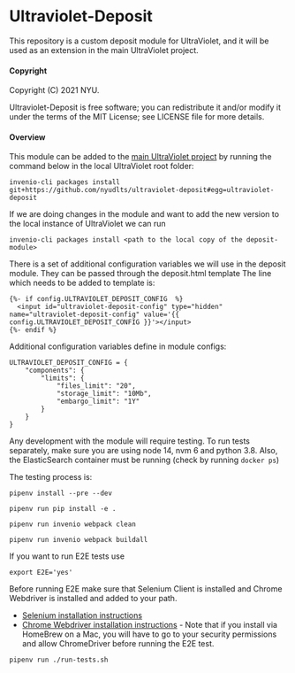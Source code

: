 # Ultraviolet-Deposit

This repository is a custom deposit module for UltraViolet, and it will be used as an extension in the main UltraViolet project.

#### Copyright

Copyright (C) 2021 NYU.

Ultraviolet-Deposit is free software; you can redistribute it and/or modify it under the terms of the MIT License; see LICENSE file for more details.

#### Overview

This module can be added to the [main UltraViolet project](https://github.com/nyudlts/ultraviolet) by running the command below in the local UltraViolet root folder:

```
invenio-cli packages install git+https://github.com/nyudlts/ultraviolet-deposit#egg=ultraviolet-deposit
```

If we are doing changes in the module and want to add the new version to the local instance of UltraViolet we can run

```
invenio-cli packages install <path to the local copy of the deposit-module>
```

There is a set of additional configuration variables we will use in the deposit module. They can be passed through the deposit.html template
The line which needs to be added to template is:
```
{%- if config.ULTRAVIOLET_DEPOSIT_CONFIG  %}
  <input id="ultraviolet-deposit-config" type="hidden" name="ultraviolet-deposit-config" value='{{ config.ULTRAVIOLET_DEPOSIT_CONFIG }}'></input>
{%- endif %}
```
Additional configuration variables define in module configs:
```
ULTRAVIOLET_DEPOSIT_CONFIG = {
    "components": {
        "limits": {
            "files_limit": "20",
            "storage_limit": "10Mb",
            "embargo_limit": "1Y"
        }
    }
}
```


Any development with the module will require testing. To run tests separately, make sure you are using node 14, nvm 6 and python 3.8. Also, the ElasticSearch container must be running (check by running `docker ps`)

The testing process is:

```
pipenv install --pre --dev
```

```
pipenv run pip install -e .
```

```
pipenv run invenio webpack clean
```

```
pipenv run invenio webpack buildall
```

If you want to run E2E tests use

```
export E2E='yes'
```

Before running E2E make sure that Selenium Client is installed and Chrome Webdriver is installed and added to your path.

- [Selenium installation instructions](https://www.selenium.dev/selenium/docs/api/py/)
- [Chrome Webdriver installation instructions](https://formulae.brew.sh/cask/chromedriver) - Note that if you install via HomeBrew on a Mac, you will have to go to your security permissions and allow ChromeDriver before running the E2E test.


```
pipenv run ./run-tests.sh
```
